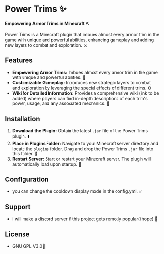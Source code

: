# Power Trims ✨

**Empowering Armor Trims in Minecraft** ⛏️

Power Trims is a Minecraft plugin that imbues almost every armor trim in the game with unique and powerful abilities, enhancing gameplay and adding new layers to combat and exploration. ⚔️

## Features

* **Empowering Armor Trims:** Imbues almost every armor trim in the game with unique and powerful abilities. 💪
* **Customizable Gameplay:** Introduces new strategic layers to combat and exploration by leveraging the special effects of different trims. ⚙️
* **Wiki for Detailed Information:** Provides a comprehensive wiki (link to be added) where players can find in-depth descriptions of each trim's power, usage, and any associated mechanics. 📖

## Installation

1.  **Download the Plugin:** Obtain the latest `.jar` file of the Power Trims plugin. ⬇️
2.  **Place in Plugins Folder:** Navigate to your Minecraft server directory and locate the `plugins` folder. Drag and drop the Power Trims `.jar` file into this folder. 📂
3.  **Restart Server:** Start or restart your Minecraft server. The plugin will automatically load upon startup. 🔄

## Configuration

* you can change the cooldown display mode in the config.yml. ✅

## Support

* i will make a discord server if this project gets remotly popular(i hope) 💬

## License

* GNU GPL V3.0📜

